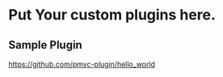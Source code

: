 Put Your custom plugins here.
===============

## Sample Plugin
https://github.com/pmvc-plugin/hello_world

